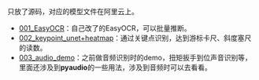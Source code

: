 只放了源码，对应的模型文件在阿里云上。

- [001_EasyOCR](./001_EasyOCR/README.md)：自己改了的EasyOCR，可以批量推断。
- [002_keypoint_unet+heatmap](./002_keypoint_unet+heatmap/README.md)：通过关键点识别，达到游标卡尺、斜度塞尺的读数。
- [003_audio_demo](./003_audio_demo/README.md)：之前做音频识别时的demo，扭矩扳手到位声音识别等，里面还涉及到**pyaudio**的一些用法，涉及到音频时可以去看看。

